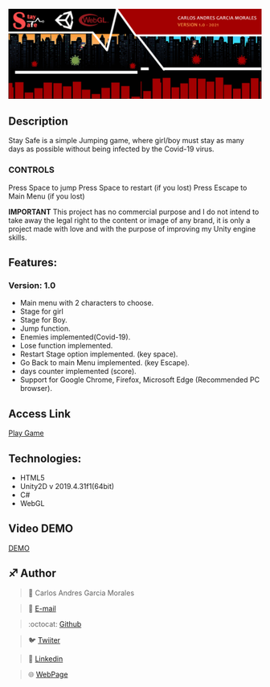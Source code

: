 ![](Top.fw.png)

## Description

Stay Safe is a simple Jumping game, where girl/boy must stay as many days as possible without being infected by the Covid-19 virus.

### CONTROLS

Press Space to jump
Press Space to restart (if you lost)
Press Escape to Main Menu (if you lost)

**IMPORTANT** This project has no commercial purpose and I do not intend to take away the legal right to the content or image of any brand, it is only a project made with love and with the purpose of improving my Unity engine skills.

## Features: 

### Version: 1.0
- Main menu with 2 characters to choose.
- Stage for girl
- Stage for Boy.
- Jump function.
- Enemies implemented(Covid-19).
- Lose function implemented.
- Restart Stage option implemented. (key space).
- Go Back to main Menu implemented. (key Escape).
- days counter implemented (score).
- Support for Google Chrome, Firefox, Microsoft Edge (Recommended PC browser).

## Access Link

[Play Game](https://agzsoftsi.itch.io/stay-save)

## Technologies:

- HTML5
- Unity2D v 2019.4.31f1(64bit)
- C#
- WebGL

## Video DEMO

[DEMO]()

## :sagittarius: Author

> :man: Carlos Andres Garcia Morales

> :e-mail: [E-mail](agzsoftsi@gmail.com)

> :octocat: [Github](https://github.com/agzsoftsi)

> :bird: [Twiiter](https://twitter.com/karlgarmor)

> :blue_book: [Linkedin](https://twitter.com/karlgarmor)

> :globe_with_meridians: [WebPage](https://agzsoftsi.github.io/Portafolio/)